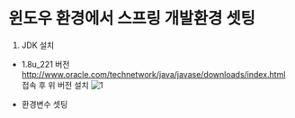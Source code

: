 # 윈도우 환경에서 스프링 개발환경 셋팅

1. JDK 설치
  - 1.8u_221 버전
    http://www.oracle.com/technetwork/java/javase/downloads/index.html 접속 후 위 버전 설치
    ![1](https://user-images.githubusercontent.com/79196972/109784861-d9e6b180-7c4e-11eb-96f7-bd8f97ef3b60.PNG)
    
    
  - 환경변수 셋팅

  
    

   
    

    
  
  
